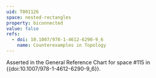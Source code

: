 ```yaml
---
uid: T001126
space: nested-rectangles
property: biconnected
value: false
refs:
  - doi: 10.1007/978-1-4612-6290-9_6
    name: Counterexamples in Topology
---
```

Asserted in the General Reference Chart for space #115 in
{{doi:10.1007/978-1-4612-6290-9_6}}.
